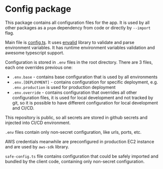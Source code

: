 # Config package

This package contains all configuration files for the app. It is used by all other packages as a `pnpm` dependency from code or directly by `--import` flag.

Main file is [config.ts](src/config.ts). It uses [envalid](https://github.com/af/envalid) library to validate and parse environment variables.
It has runtime environment variables validation and awesome typescript support.


Configuration is stored in `.env` files in the root directory. There are 3 files, each one overrides previous one:
- `.env.base` - contains base configuration that is used by all environments
- `.env.[DEPLOYMENT]` - contains configuration for specific deployment, e.g. `.env.production` is used for production deployment
- `.env.override` - contains configuration that overrides all other configuration files, it is used for local development and not tracked by git, so it is possible to have different configuration for local development and CI/CD.

This repository is public, so all secrets are stored in github secrets and injected into CI/CD environment. 

`.env` files contain only non-secret configuration, like urls, ports, etc. 

AWS credentials meanwhile are preconfigured in production EC2 instance and are used by `aws-sdk` library.


`safe-config.ts` file contains configuration that could be safely imported and bundled by the client code, containing only non-secret configuration.